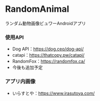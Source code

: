 # RandomAnimal
ランダム動物画像ビュワーAndroidアプリ

### 使用API

* Dog API：https://dog.ceo/dog-api/  
* catapi：https://thatcopy.pw/catapi/  
* RandomFox：https://randomfox.ca/  
* 今後も追加予定

### アプリ内画像

* いらすとや：https://www.irasutoya.com/

